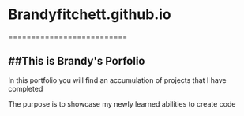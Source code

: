 # Brandyfitchett.github.io
==========================

##This is Brandy's Porfolio
---------------------------

In this portfolio you will find an accumulation of projects that I have completed

The purpose is to showcase my newly learned abilities to create code
